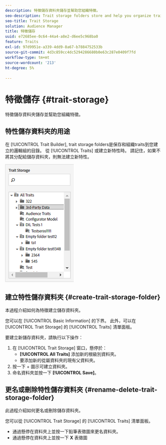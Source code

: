 ```yaml
---
description: 特徵儲存資料夾儲存並幫助您組織特徵。
seo-description: Trait storage folders store and help you organize traits.
seo-title: Trait Storage
solution: Audience Manager
title: 特徵儲存
uuid: e72685ee-0c64-44a4-a8e2-d6ee5c968ba0
feature: Traits
exl-id: 97d9951e-a339-4dd9-8a67-b7884752533b
source-git-commit: 4d3c859cc4dc5294286680b0e63c287e0409f7fd
workflow-type: tm+mt
source-wordcount: '213'
ht-degree: 5%

---
```


# 特徵儲存 {#trait-storage}

特徵儲存資料夾儲存並幫助您組織特徵。

<!-- c_tb_storage.xml -->

## 特性儲存資料夾的用途

在 [!UICONTROL Trait Builder], trait storage folders是保存和組織traits到您建立的邏輯組的目錄。 從 [!UICONTROL Traits] 或建立新特性時。 請記住，如果不將其分配給儲存資料夾，則無法建立新特性。

![](assets/tb_storage.png)

## 建立特性儲存資料夾 {#create-trait-storage-folder}

本過程介紹如何為特徵建立儲存資料夾。

<!-- t_tb_create_storage.xml -->

您可以在 [!UICONTROL Basic Information] 的下界。 此外，可以在 [!UICONTROL Trait Storage] 的 [!UICONTROL Traits] 清單面板。

要建立新儲存資料夾，請執行以下操作：

1. 在 [!UICONTROL Trait Storage] 窗口，懸停於：
   * **[!UICONTROL All Traits]** 添加新的根級別資料夾。
   * 要添加新的從屬資料夾的現有父資料夾。
1. 按一下 + 圖示可建立資料夾。
1. 命名資料夾並按一下 **[!UICONTROL Save]**。

## 更名或刪除特性儲存資料夾 {#rename-delete-trait-storage-folder}

此過程介紹如何更名或刪除儲存資料夾。

<!-- t_tb_rename_delete_storage.xml -->

您可以從 [!UICONTROL Trait Storage] 的 [!UICONTROL Traits] 清單面板。

* 通過懸停在資料夾上並按一下鉛筆表徵圖來更名資料夾。
* 通過懸停在資料夾上並按一下 **X** 表徵圖
